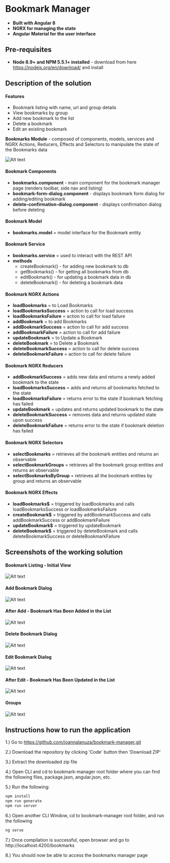# Bookmark Manager
* **Built with Angular 8**
* **NGRX for managing the state**
* **Angular Material for the user interface**

## Pre-requisites
* **Node 8.9+ and  NPM 5.5.1+  installed** - download from here https://nodejs.org/en/download/ and install

## Description of the solution
#### **Features**

* Bookmark listing with name, url and group details
* View bookmarks by group
* Add new bookmark to the list
* Delete a bookmark
* Edit an existing bookmark


**Bookmarks Module** - composed of components, models, services and NGRX Actions, Reducers, Effects and Selectors to manipulate the state of the Bookmarks data

![Alt text](./src/assets/snippets/bm-module.PNG)

#### Bookmark Components
* **bookmarks.component** - main component for the bookmark manager page (renders toolbar, side nav and listing)
* **bookmark-form-dialog.component** - displays bookmark form dialog for adding/editing bookmark
* **delete-confirmation-dialog.component** - displays confirmation dialog before deleting

#### Bookmark Model
* **bookmarks.model** = model interface for the Bookmark entity

#### Bookmark Service
* **bookmarks.service** = used to interact with the REST API
* **methods**
  * createBookmark() - for adding new bookmark to db
  * getBookmarks() - for getting all bookmarks from db
  * editBookmark() - for updating a bookmark data in db
  * deleteBookmark() - for deleting a bookmark data
  
#### Bookmark NGRX Actions
* **loadBookmarks** = to Load Bookmarks
* **loadBookmarksSuccess** = action to call for load success
* **loadBookmarksFailure** = action to call for load failure
* **addBookmark** = to add Bookmarks
* **addBookmarkSuccess** = action to call for add success
* **addBookmarkFailure** = action to call for add failure
* **updateBookmark** = to Update a Bookmark
* **deleteBookmark** = to Delete a Bookmark
* **deleteBookmarkSuccess** = action to call for delete success
* **deleteBookmarkFailure** = action to call for delete failure

#### Bookmark NGRX Reducers
* **addBookmarkSuccess** = adds new data and returns a newly added bookmark to the state
* **loadBookmarksSuccess** = adds and returns all bookmarks fetched to the state
* **loadBookmarksFailure** = returns error to the state if bookmark fetching has failed
* **updateBookmark** = updates and returns updated bookmark to the state
* **deleteBookmarkSuccess** = removes data and returns updated state upon success
* **deleteBookmarkFailure** = returns error to the state if bookmark deletion has failed

#### Bookmark NGRX Selectors
* **selectBookmarks** = retrieves all the bookmark entities and returns an observable
* **selectBookmarkGroups** = retrieves all the bookmark group entities and returns an observable
* **selectBookmarksByGroup** = retrieves all the bookmark entities by group and returns an observable

#### Bookmark NGRX Effects
* **loadBookmarks$** = triggered by loadBookmarks and calls loadBookmarksSuccess or loadBookmarksFailure
* **createBookmark$** = triggered by addBookmarkSuccess and calls addBookmarkSuccess or addBookmarkFailure
* **updateBookmark$** = triggered by updateBookmark
* **deleteBookmark$** = triggered by deleteBookmark and calls deleteBookmarkSuccess or deleteBookmarkFailure


## Screenshots of the working solution
#### Bookmark Listing - Initial View
![Alt text](./src/assets/snippets/bm-1.PNG)

#### Add Bookmark Dialog
![Alt text](./src/assets/snippets/bm-add-1.PNG)

#### After Add - Bookmark Has Been Added in the List
![Alt text](./src/assets/snippets/bm-add-3.PNG)

#### Delete Bookmark Dialog
![Alt text](./src/assets/snippets/bm-delete-1-boxed.png)

#### Edit Bookmark Dialog
![Alt text](./src/assets/snippets/bm-edit-1-boxed.png)

#### After Edit - Bookmark Has Been Updated in the List
![Alt text](./src/assets/snippets/bm-edit-2-boxed.png)

#### Groups
![Alt text](./src/assets/snippets/bm-group-3-boxed.png)


## Instructions how to run the application
1.) Go to https://github.com/joannalanuza/bookmark-manager.git

2.) Download the repository by clicking 'Code' button then 'Download ZIP'

3.) Extract the downloaded zip file

4.) Open CLI and cd to bookmark-manager root folder where you can find the following files, package.json, angular.json, etc.

5.) Run the following:
```sh
npm install
npm run generate
npm run server
```
6.) Open another CLI Window, cd to bookmark-manager root folder, and run the following
```sh
ng serve
```
7.) Once compilation is successful, open browser and go to http://localhost:4200/bookmarks

8.) You should now be able to access the bookmarks manager page

